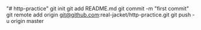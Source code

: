 "# http-practice"  git init git add README.md git commit -m "first commit" git remote add origin git@github.com:real-jacket/http-practice.git git push -u origin master

